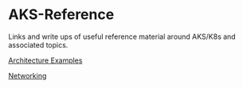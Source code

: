 # AKS-Reference

Links and write ups of useful reference material around AKS/K8s and associated topics.

[Architecture Examples](Architecture-Examples.md)

[Networking](Networking.md)
